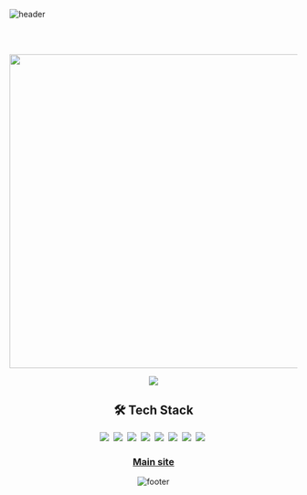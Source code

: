 ![header](https://capsule-render.vercel.app/api?type=wave&color=gradient&height=300&section=header&text=&fontSize=90)

<br>
<br>
<p align="center">
<img src="https://ejeonghun.github.io/ejeonghun/main.gif" style="width:550px; height:auto;">
</p>

<div align="center">
<a href="https://github.com/ejeonghun"><img src="https://hits.seeyoufarm.com/api/count/incr/badge.svg?url=https%3A%2F%2Fgithub.com%2Fejeonghun&count_bg=%2347BED3&title_bg=%23746F72&icon=github.svg&icon_color=%23E7E7E7&title=hits&edge_flat=false"/></a>
</div>


<h2 align="center">🛠 Tech Stack</h2>
<p align="center">
  <img src="https://img.shields.io/badge/Python-3766AB?style=flat-square&logo=Python&logoColor=white"/></a>&nbsp 
  <img src="https://img.shields.io/badge/Java-007396?style=flat-square&logo=Java&logoColor=white"/></a>&nbsp 
  <img src="https://img.shields.io/badge/Javascript-ffb13b?style=flat-square&logo=javascript&logoColor=white"/></a>&nbsp 
  <img src="https://img.shields.io/badge/css-1572B6?style=flat-square&logo=css3&logoColor=white"/></a>&nbsp 
    <img src="https://img.shields.io/badge/PHP-777BB4?style=flat-square&logo=php&logoColor=white"/></a>&nbsp
  <img src="https://img.shields.io/badge/HTML5-E34F26?style=flat-square&logo=html5&logoColor=white"/></a>&nbsp
  <img src="https://img.shields.io/badge/Oracle%20DB-F80000?style=flat-square&logo=oracle&logoColor=white"/></a>&nbsp
    <img src="https://img.shields.io/badge/Linux-FCC624?style=flat-square&logo=Linux&logoColor=white"/></a>&nbsp

<div align="center">
  <h3><a href="https://ejeonghun.github.io/">Main site</a></h3>


</p>

![footer](https://capsule-render.vercel.app/api?type=wave&color=gradient&height=300&section=footer&text=&fontSize=90)
